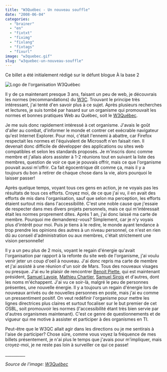 ```yaml
---
title: "W3Québec - Un nouveau souffle"
date: "2008-06-04"
categories: 
  - "brainer"
  - "en"
  - "fixtxt"
  - "fiximg"
  - "fixlang"
  - "fixtags"
  - "fixurl"
image: "w3quebec.gif"
slug: "w3quebec-un-nouveau-souffle"
---
```


Ce billet a été initialement rédigé sur le défunt blogue À la base 2

![Logo de l'organisation W3Québec](images/w3quebec.gif "W3Québec")

Il y de ça maintenant presque 3 ans, faisant un peu de web, je découvrais les normes (recommandations) du [W3C](https://www.w3.org/ "Site web du W3C"). Trouvant le principe très intéressant, j'ai tenté d'en savoir plus à ce sujet. Après plusieurs recherches et lectures, je suis tombé par hasard sur un organisme qui promouvait les normes et bonnes pratiques Web au Québec, soit le [W3Québec](https://w3qc.org "Site Web du W3Québec").

Je me suis donc rapidement intéressé à cet organisme. J'avais le goût d'aller au combat, d'informer le monde et contrer cet exécrable navigateur qu'est Internet Explorer. Pour moi, c'était l'ennemi à abattre, car Firefox respectait les normes et l'équivalent de Microsoft n'en faisait rien. Il devenait donc difficile de développer des applications ou sites web compatibles et selon les standards proposés. Je m'inscris donc comme membre et j'allais alors assister à 1-2 réunions tout en suivant la liste des membres, question de voir ce que je pouvais offrir, mais ce que l'organisme pouvait aussi m'offrir. Ca fait égocentrique dit comme ça, mais il y a toujours du bon à retirer de chaque chose dans la vie, alors pourquoi le laisser passer!

Après quelque temps, voyant tous ces gens en action, je ne voyais pas les résultats de tous ces efforts. Croyez moi, de ce que j'ai vu, il en avait des efforts de mis dans l'organisation, sauf que selon ma perception, les efforts étaient surtout mis dans l'accessibilité. C'est une noble cause que j'essaie de respecter dans mes divers projets personnels, mais ce qui m'intéressait était les normes proprement dites. Après 1 an, j'ai donc laissé ma carte de membre. Pourquoi me demanderez-vous? Simplement, car je n'y voyais plus d'intérêt pour moi. Puis je tiens à le redire, le monde ayant tendance à trop prendre les opinions des autres à un niveau personnel, ce n'est en rien dû au conseil d'administration ou aux membres, c'était strictement une vision personnelle!

Il y a un peu plus de 2 mois, voyant le regain d'énergie qu'avait l'organisation par rapport à la refonte du site web de l'organisme, j'ai voulu venir jeter un coup d'oeil à nouveau. J'ai donc repris ma carte de membre et j'ai assisté à une réunion d'un soir de Mars. Tous des nouveaux visages ou presque. J'ai eu le plaisir de rencontrer [Benoit Piette](https://www.benoitpiette.com/blogue/ "Blogue de Benoit Piette"), qui est maintenant président, [Samuel Lavoie](https://www.samuellavoie.com/ "Blogue de Samuel Lavoie"), [Mathieu Chartier](https://www.kindo.net/ "Site web de Mathieu Chartier"), [Samuel Sirois](https://www.trigosoft.net/ "Site web de la compagnie de Samuel Sirois") et d'autres, dont les noms m'échappent. J'ai vu ce soir-là, malgré le peu de personnes présentes, une nouvelle énergie. Il y a toujours un regain d'énergie lors de nouveaux arrivés ou de nouvelles personnes en poste, mais j'ai eu comme un pressentiment positif. On veut redéfinir l'organisme pour mettre les lignes directrices plus claires et surtout focaliser sur le but premier de cet OSBL, soit promouvoir les normes (l'accessibilité étant très bien servie par d'autres organismes maintenant). C'est ce genre de questionnements et de vigueur qui me motive à assister et participer à des organismes en TI.

Peut-être que le W3QC allait agir dans les directions ou je me sentirais à l'aise de participer? Chose sûre, comme vous voyez la fréquence de mes billets présentement, je n'ai plus le temps que j'avais pour m'impliquer, mais croyez-moi, je ne reste pas loin à surveiller ce qui ce passe!

\_\_\_\_\_\_\_\_\_\_

_Source de l'image: [W3Québec](https://w3qc.org "Source de l'image")_

